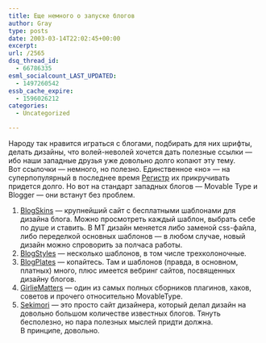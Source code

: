 ```yaml
---
title: Еще немного о запуске блогов
author: Gray
type: posts
date: 2003-03-14T22:02:45+00:00
excerpt:
url: /2565
dsq_thread_id:
  - 66786335
esml_socialcount_LAST_UPDATED:
  - 1497260542
essb_cache_expire:
  - 1596026212
categories:
  - Uncategorized

---
```








Народу так нравится играться с блогами, подбирать для них шрифты, делать дизайны, что волей-неволей хочется дать полезные ссылки &#8212; ибо наши западные друзья уже довольно долго копают эту тему.  
Вот ссылочки &#8212; немного, но полезно. Единственное &#171;но&#187; &#8212; на суперпопулярный в последнее время <a href="http://register.spectator.ru/engine" target="_blank">Регистр</a> их прикручивать придется долго. Но вот на стандарт западных блогов &#8212; Movable Type и Blogger &#8212; они встанут без проблем.  
1. <a href="http://www.blogskins.com/" target="_blank">BlogSkins</a> &#8212; крупнейший сайт с бесплатными шаблонами для дизайна блога. Можно просмотреть каждый шаблон, выбрать себе по душе и ставить. В MT дизайн меняется либо заменой css-файла, либо переделкой основных шаблонов &#8212; в любом случае, новый дизайн можно спроворить за полчаса работы.  
2. <a href="http://blogstyles.com/" target="_blank">BlogStyles</a> &#8212; несколько шаблонов, в том числе трехколоночные.  
3. <a href="http://blogplates.net/" target="_blank">BlogPlates</a> &#8212; копайтесь. Там и шаблонов (правда, в основном, платных) много, плюс имеется вебринг сайтов, посвященных дизайну блогов.  
4. <a href="http://www.thegirliematters.com/tips/archives/movable_type.php" target="_blank">GirlieMatters</a> &#8212; один из самых полных сборников плагинов, хаков, советов и прочего относительно MovableType.  
5. <a href="http://www.sekimori.com/projects.htm#proj_weblog" target="_blank">Sekimori</a> &#8212; это просто сайт дизайнера, который делал дизайн на довольно большом количестве известных блогов. Тянуть бесполезно, но пара полезных мыслей придти должна.  
В принципе, довольно.